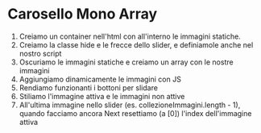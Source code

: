Carosello Mono Array
===

1. Creiamo un container nell'html con all'interno le immagini statiche.
1. Creiamo la classe hide e le frecce dello slider, e definiamole anche nel nostro script
1. Oscuriamo le immagini statiche e creiamo un array con le nostre immagini
1. Aggiungiamo dinamicamente le immagini con JS
1. Rendiamo funzionanti i bottoni per slidare
1. Stiliamo l'immagine attiva e le immagini non attive
1. All'ultima immagine nello slider (es. collezioneImmagini.length - 1), quando facciamo ancora Next resettiamo (a [0]) l'index dell'immagine attiva